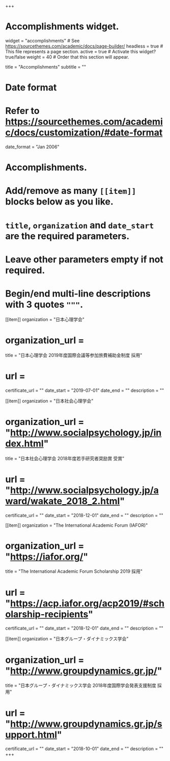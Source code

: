 +++
# Accomplishments widget.
widget = "accomplishments"  # See https://sourcethemes.com/academic/docs/page-builder/
headless = true  # This file represents a page section.
active = true  # Activate this widget? true/false
weight = 40  # Order that this section will appear.

title = "Accomplish&shy;ments"
subtitle = ""

# Date format
#   Refer to https://sourcethemes.com/academic/docs/customization/#date-format
date_format = "Jan 2006"

# Accomplishments.
#   Add/remove as many `[[item]]` blocks below as you like.
#   `title`, `organization` and `date_start` are the required parameters.
#   Leave other parameters empty if not required.
#   Begin/end multi-line descriptions with 3 quotes `"""`.

[[item]]
  organization = "日本心理学会"
  # organization_url = 
  title = "日本心理学会 2019年度国際会議等参加旅費補助金制度 採用"
  # url = 
  certificate_url = ""
  date_start = "2019-07-01"
  date_end = ""
  description = ""

[[item]]
  organization = "日本社会心理学会"
  # organization_url = "http://www.socialpsychology.jp/index.html"
  title = "日本社会心理学会 2018年度若手研究者奨励賞 受賞"
  # url = "http://www.socialpsychology.jp/award/wakate_2018_2.html"
  certificate_url = ""
  date_start = "2018-12-01"
  date_end = ""
  description = ""

[[item]]
  organization = "The International Academic Forum (IAFOR)"
  # organization_url = "https://iafor.org/"
  title = "The International Academic Forum Scholarship 2019 採用"
  # url = "https://acp.iafor.org/acp2019/#scholarship-recipients"
  certificate_url = ""
  date_start = "2018-12-01"
  date_end = ""
  description = ""

[[item]]
  organization = "日本グループ・ダイナミックス学会"
  # organization_url = "http://www.groupdynamics.gr.jp/"
  title = "日本グループ・ダイナミックス学会 2018年度国際学会発表支援制度 採用"
  # url = "http://www.groupdynamics.gr.jp/support.html"
  certificate_url = ""
  date_start = "2018-10-01"
  date_end = ""
  description = ""
+++
